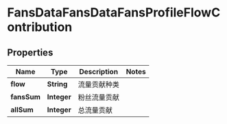 # FansDataFansDataFansProfileFlowContribution

## Properties
Name | Type | Description | Notes
------------ | ------------- | ------------- | -------------
**flow** | **String** | 流量贡献种类 | 
**fansSum** | **Integer** | 粉丝流量贡献 | 
**allSum** | **Integer** | 总流量贡献 | 
